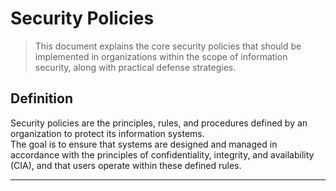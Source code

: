 # Security Policies
> This document explains the core security policies that should be implemented in organizations within the scope of information security, along with practical defense strategies.

## Definition
Security policies are the principles, rules, and procedures defined by an organization to protect its information systems.  
The goal is to ensure that systems are designed and managed in accordance with the principles of confidentiality, integrity, and availability (CIA), and that users operate within these defined rules.

---
